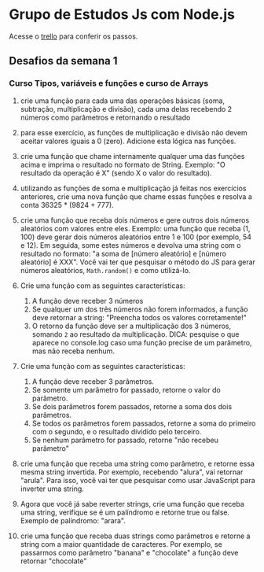# Grupo de Estudos Js com Node.js

Acesse o [trello](https://trello.com/b/jAtvoRTM/nodejs-grupo-de-estudos-alura) para conferir os passos.

## Desafios da semana 1 
### Curso Tipos, variáveis e funções e curso de Arrays

 1) crie uma função para cada uma das operações básicas (soma, subtração, multiplicação e divisão), cada uma delas recebendo 2 números como parâmetros e retornando o resultado


2) para esse exercício, as funções de multiplicação e divisão não devem aceitar valores iguais a 0 (zero). Adicione esta lógica nas funções.


3) crie uma função que chame internamente qualquer uma das funções acima e imprima o resultado no formato de String. Exemplo: "O resultado da operação é X" (sendo X o valor do resultado).


4) utilizando as funções de soma e multiplicação já feitas nos exercícios anteriores, crie uma nova função que chame essas funções e resolva a conta 36325 * (9824 + 777).


5) crie uma função que receba dois números e gere outros dois números aleatórios com valores entre eles. Exemplo: uma função que receba (1, 100) deve gerar dois números aleatórios entre 1 e 100 (por exemplo, 54 e 12). Em seguida, some estes números e devolva uma string com o resultado no formato: "a soma de [número aleatório] e [número aleatório] é XXX". Você vai ter que pesquisar o método do JS para gerar números aleatórios, `Math.random()` e como utilizá-lo.


6) Crie uma função com as seguintes características:
   1. A função deve receber 3 números
   2. Se qualquer um dos três números não forem informados, a função deve retornar a string: "Preencha todos os valores corretamente!"
   3. O retorno da função deve ser a multiplicação dos 3 números, somando `2` ao resultado da multiplicação. DICA: pesquise o que aparece no console.log caso uma função precise de um parâmetro, mas não receba nenhum.  


7) Crie uma função com as seguintes características:
   1. A função deve receber 3 parâmetros.
   2. Se somente um parâmetro for passado, retorne o valor do parâmetro.
   3. Se dois parâmetros forem passados, retorne a soma dos dois parâmetros.
   4. Se todos os parâmetros forem passados, retorne a soma do primeiro com o segundo, e o resultado dividido pelo terceiro.
   5. Se nenhum parâmetro for passado, retorne "não recebeu parâmetro"


8) crie uma função que receba uma string como parâmetro, e retorne essa mesma string invertida. Por exemplo, recebendo "alura", vai retornar "arula". Para isso, você vai ter que pesquisar como usar JavaScript para inverter uma string.


9) Agora que você já sabe reverter strings, crie uma função que receba uma string, verifique se é um palíndromo e retorne true ou false. Exemplo de palíndromo: "arara".


10) crie uma função que receba duas strings como parâmetros e retorne a string com a maior quantidade de caracteres. Por exemplo, se passarmos como parâmetro "banana" e "chocolate" a função deve retornar "chocolate"